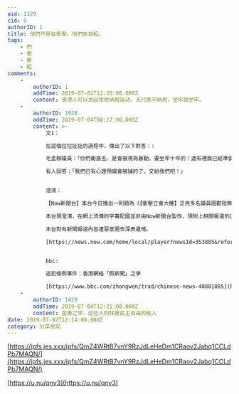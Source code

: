 ```yaml
---
aid: 1329
cid: 5
authorID: 1
title: 他們不是在衝擊。他們在自殺。
tags:
    - 們
    - 衝
    - 擊
    - 殺
comments:
    -
        authorID: 1
        addTime: 2019-07-02T12:20:00.000Z
        content: 香港人可以发起拒绝纳税运动，无代表不纳税，坐牢就坐牢。
    -
        authorID: 1928
        addTime: 2019-07-04T08:17:00.000Z
        content: >-
            文1：  

            在這個拉拉扯扯的過程中，傳出了以下對答：:  

            毛孟靜議員：「你們衝進去，是會被視為暴動，要坐牢十年的！還有裡面已經準備好槍等你們了！」  

            有人回答：「我們已有心理預備會被捕的了，交給我們吧！」


            澄清：  

            【Now新聞台】本台今日播出一則題為《【衝擊立會大樓】泛民多名議員圖勸阻無效》的新聞後，發現部分內容被惡意更改，並且在網上流傳。  

            本台現澄清，在網上流傳的字幕配圖並非由Now新聞台製作，現附上相關報道的正確字幕內容以正視聽。  

            本台對有新聞報道內容遭惡意更改深表遺憾。  

            [https://news.now.com/home/local/player?newsId=353805&refer=](https://news.now.com/home/local/player?newsId=353805&refer=)


            bbc:  

            逃犯條例事件：香港網絡「假新聞」之爭  

            [https://www.bbc.com/zhongwen/trad/chinese-news-48801085](https://www.bbc.com/zhongwen/trad/chinese-news-48801085)
    -
        authorID: 1429
        addTime: 2019-07-04T12:21:00.000Z
        content: 蛮勇之举，这些人同样是民主自由的敌人
date: 2019-07-02T12:14:00.000Z
category: 分享发现
---
```


[https://ipfs.jes.xxx/ipfs/QmZ4WRtB7vnY9RzJdLeHeDm1CRaov2Jabq1CCLdPb7MAQN/](https://ipfs.jes.xxx/ipfs/QmZ4WRtB7vnY9RzJdLeHeDm1CRaov2Jabq1CCLdPb7MAQN/)

[https://u.nu/qnv3](https://u.nu/qnv3)
